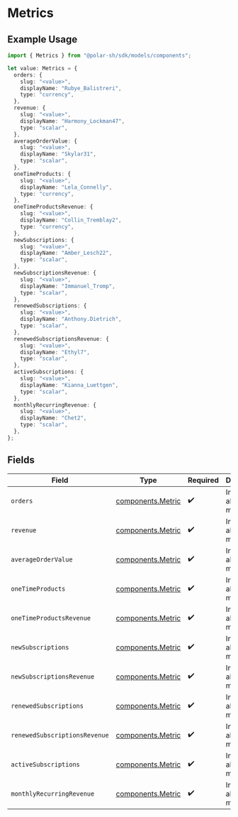# Metrics

## Example Usage

```typescript
import { Metrics } from "@polar-sh/sdk/models/components";

let value: Metrics = {
  orders: {
    slug: "<value>",
    displayName: "Rubye_Balistreri",
    type: "currency",
  },
  revenue: {
    slug: "<value>",
    displayName: "Harmony_Lockman47",
    type: "scalar",
  },
  averageOrderValue: {
    slug: "<value>",
    displayName: "Skylar31",
    type: "scalar",
  },
  oneTimeProducts: {
    slug: "<value>",
    displayName: "Lela_Connelly",
    type: "currency",
  },
  oneTimeProductsRevenue: {
    slug: "<value>",
    displayName: "Collin_Tremblay2",
    type: "currency",
  },
  newSubscriptions: {
    slug: "<value>",
    displayName: "Amber_Lesch22",
    type: "scalar",
  },
  newSubscriptionsRevenue: {
    slug: "<value>",
    displayName: "Immanuel_Tromp",
    type: "scalar",
  },
  renewedSubscriptions: {
    slug: "<value>",
    displayName: "Anthony.Dietrich",
    type: "scalar",
  },
  renewedSubscriptionsRevenue: {
    slug: "<value>",
    displayName: "Ethyl7",
    type: "scalar",
  },
  activeSubscriptions: {
    slug: "<value>",
    displayName: "Kianna_Luettgen",
    type: "scalar",
  },
  monthlyRecurringRevenue: {
    slug: "<value>",
    displayName: "Chet2",
    type: "scalar",
  },
};
```

## Fields

| Field                                                  | Type                                                   | Required                                               | Description                                            |
| ------------------------------------------------------ | ------------------------------------------------------ | ------------------------------------------------------ | ------------------------------------------------------ |
| `orders`                                               | [components.Metric](../../models/components/metric.md) | :heavy_check_mark:                                     | Information about a metric.                            |
| `revenue`                                              | [components.Metric](../../models/components/metric.md) | :heavy_check_mark:                                     | Information about a metric.                            |
| `averageOrderValue`                                    | [components.Metric](../../models/components/metric.md) | :heavy_check_mark:                                     | Information about a metric.                            |
| `oneTimeProducts`                                      | [components.Metric](../../models/components/metric.md) | :heavy_check_mark:                                     | Information about a metric.                            |
| `oneTimeProductsRevenue`                               | [components.Metric](../../models/components/metric.md) | :heavy_check_mark:                                     | Information about a metric.                            |
| `newSubscriptions`                                     | [components.Metric](../../models/components/metric.md) | :heavy_check_mark:                                     | Information about a metric.                            |
| `newSubscriptionsRevenue`                              | [components.Metric](../../models/components/metric.md) | :heavy_check_mark:                                     | Information about a metric.                            |
| `renewedSubscriptions`                                 | [components.Metric](../../models/components/metric.md) | :heavy_check_mark:                                     | Information about a metric.                            |
| `renewedSubscriptionsRevenue`                          | [components.Metric](../../models/components/metric.md) | :heavy_check_mark:                                     | Information about a metric.                            |
| `activeSubscriptions`                                  | [components.Metric](../../models/components/metric.md) | :heavy_check_mark:                                     | Information about a metric.                            |
| `monthlyRecurringRevenue`                              | [components.Metric](../../models/components/metric.md) | :heavy_check_mark:                                     | Information about a metric.                            |